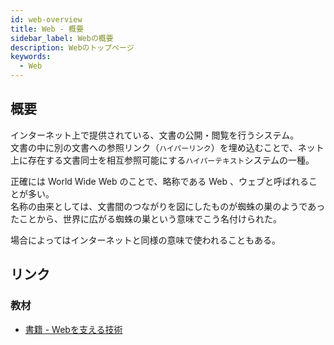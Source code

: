 ```yaml
---
id: web-overview
title: Web - 概要
sidebar_label: Webの概要
description: Webのトップページ
keywords:
  - Web
---
```


## 概要
インターネット上で提供されている、文書の公開・閲覧を行うシステム。  
文書の中に別の文書への参照リンク（`ハイパーリンク`）を埋め込むことで、ネット上に存在する文書同士を相互参照可能にする`ハイパーテキスト`システムの一種。

正確には World Wide Web のことで、略称である Web 、ウェブと呼ばれることが多い。  
名称の由来としては、文書間のつながりを図にしたものが蜘蛛の巣のようであったことから、世界に広がる蜘蛛の巣という意味でこう名付けられた。

場合によってはインターネットと同様の意味で使われることもある。

## リンク
### 教材
- [書籍 - Webを支える技術](https://www.amazon.co.jp/dp/4774142042/ref=cm_sw_r_tw_dp_U_x_egoUEbCAHZFYW)